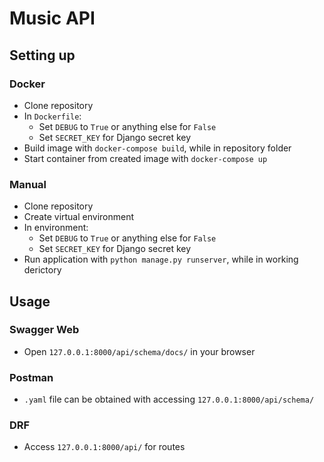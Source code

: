 # Music API

## Setting up
### Docker
- Clone repository
- In `Dockerfile`:
  - Set `DEBUG` to `True` or anything else for `False`
  - Set `SECRET_KEY` for Django secret key
- Build image with `docker-compose build`, while in repository folder
- Start container from created image with `docker-compose up`

### Manual
- Clone repository
- Create virtual environment
- In environment:
  - Set `DEBUG` to `True` or anything else for `False`
  - Set `SECRET_KEY` for Django secret key
- Run application with `python manage.py runserver`, while in working derictory

## Usage
### Swagger Web
- Open `127.0.0.1:8000/api/schema/docs/` in your browser

### Postman
- `.yaml` file can be obtained with accessing `127.0.0.1:8000/api/schema/`

### DRF
- Access `127.0.0.1:8000/api/` for routes
